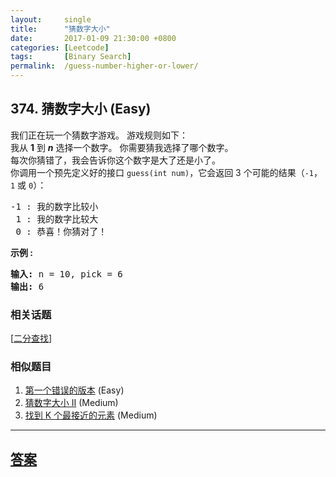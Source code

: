 ```yaml
---
layout:     single
title:      "猜数字大小"
date:       2017-01-09 21:30:00 +0800
categories: [Leetcode]
tags:       [Binary Search]
permalink:  /guess-number-higher-or-lower/
---
```


## 374. 猜数字大小 (Easy)

<p>我们正在玩一个猜数字游戏。 游戏规则如下：<br>
我从&nbsp;<strong>1</strong>&nbsp;到&nbsp;<em><strong>n</strong></em>&nbsp;选择一个数字。 你需要猜我选择了哪个数字。<br>
每次你猜错了，我会告诉你这个数字是大了还是小了。<br>
你调用一个预先定义好的接口&nbsp;<code>guess(int num)</code>，它会返回 3 个可能的结果（<code>-1</code>，<code>1</code>&nbsp;或 <code>0</code>）：</p>

<pre>-1 : 我的数字比较小
 1 : 我的数字比较大
 0 : 恭喜！你猜对了！
</pre>

<p><strong>示例 :</strong></p>

<pre><strong>输入: </strong>n = 10, pick = 6
<strong>输出: </strong>6</pre>

### 相关话题
  [[二分查找](https://github.com/openset/leetcode/tree/master/tag/binary-search/README.md)]

### 相似题目
  1. [第一个错误的版本](/first-bad-version) (Easy)
  1. [猜数字大小 II](/guess-number-higher-or-lower-ii) (Medium)
  1. [找到 K 个最接近的元素](/find-k-closest-elements) (Medium)

---

## [答案](https://github.com/openset/leetcode/tree/master/problems/guess-number-higher-or-lower)
